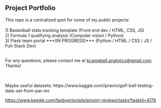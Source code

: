 <h2> Project Portfolio</h2>
This repo is a centralized spot for some of my public projects:
<br>
<br>
1) Basketball stats tracking template (Front end dev / HTML, CSS, JS)<br>
2) Formula 1 qualifying analysis (Computer vision / Python) <br>
3) Flask team portal ***(IN PROGRESS)*** (Python / HTML / CSS / JS / Full-Stack Dev)
<br>
<br>

For any questions, please contact me at kcampbell.analytics@gmail.com. Thanks!


<br>
<br>
Maybe useful datasets:
https://www.kaggle.com/ipravin/golf-ball-testing-data-set-from-par-inc


https://www.kaggle.com/fanbyprinciple/airport-reviews/tasks?taskId=4178





